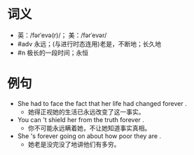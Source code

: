 # 词义
- 英：/fərˈevə(r)/； 美：/fərˈevər/
- #adv 永远；(与进行时态连用)老是，不断地；长久地
- #n 极长的一段时间；永恒
# 例句
- She had to face the fact that her life had changed forever .
	- 她得正视她的生活已永远改变了这一事实。
- You can 't shield her from the truth forever .
	- 你不可能永远瞒着她，不让她知道事实真相。
- She 's forever going on about how poor they are .
	- 她老是没完没了地讲他们有多穷。
